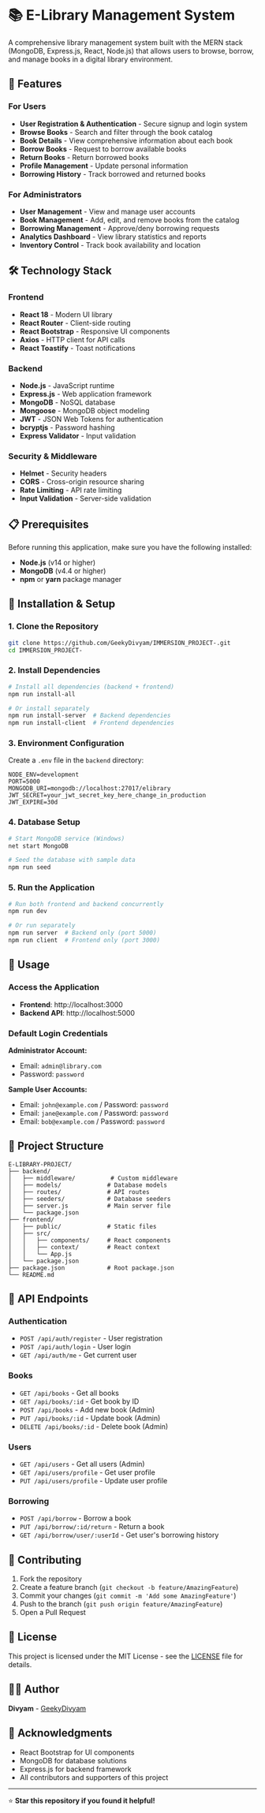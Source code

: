 # 📚 E-Library Management System

A comprehensive library management system built with the MERN stack (MongoDB, Express.js, React, Node.js) that allows users to browse, borrow, and manage books in a digital library environment.

## 🚀 Features

### For Users
- **User Registration & Authentication** - Secure signup and login system
- **Browse Books** - Search and filter through the book catalog
- **Book Details** - View comprehensive information about each book
- **Borrow Books** - Request to borrow available books
- **Return Books** - Return borrowed books
- **Profile Management** - Update personal information
- **Borrowing History** - Track borrowed and returned books

### For Administrators
- **User Management** - View and manage user accounts
- **Book Management** - Add, edit, and remove books from the catalog
- **Borrowing Management** - Approve/deny borrowing requests
- **Analytics Dashboard** - View library statistics and reports
- **Inventory Control** - Track book availability and location

## 🛠️ Technology Stack

### Frontend
- **React 18** - Modern UI library
- **React Router** - Client-side routing
- **React Bootstrap** - Responsive UI components
- **Axios** - HTTP client for API calls
- **React Toastify** - Toast notifications

### Backend
- **Node.js** - JavaScript runtime
- **Express.js** - Web application framework
- **MongoDB** - NoSQL database
- **Mongoose** - MongoDB object modeling
- **JWT** - JSON Web Tokens for authentication
- **bcryptjs** - Password hashing
- **Express Validator** - Input validation

### Security & Middleware
- **Helmet** - Security headers
- **CORS** - Cross-origin resource sharing
- **Rate Limiting** - API rate limiting
- **Input Validation** - Server-side validation

## 📋 Prerequisites

Before running this application, make sure you have the following installed:

- **Node.js** (v14 or higher)
- **MongoDB** (v4.4 or higher)
- **npm** or **yarn** package manager

## 🔧 Installation & Setup

### 1. Clone the Repository
```bash
git clone https://github.com/GeekyDivyam/IMMERSION_PROJECT-.git
cd IMMERSION_PROJECT-
```

### 2. Install Dependencies
```bash
# Install all dependencies (backend + frontend)
npm run install-all

# Or install separately
npm run install-server  # Backend dependencies
npm run install-client  # Frontend dependencies
```

### 3. Environment Configuration
Create a `.env` file in the `backend` directory:
```env
NODE_ENV=development
PORT=5000
MONGODB_URI=mongodb://localhost:27017/elibrary
JWT_SECRET=your_jwt_secret_key_here_change_in_production
JWT_EXPIRE=30d
```

### 4. Database Setup
```bash
# Start MongoDB service (Windows)
net start MongoDB

# Seed the database with sample data
npm run seed
```

### 5. Run the Application
```bash
# Run both frontend and backend concurrently
npm run dev

# Or run separately
npm run server  # Backend only (port 5000)
npm run client  # Frontend only (port 3000)
```

## 🎯 Usage

### Access the Application
- **Frontend**: http://localhost:3000
- **Backend API**: http://localhost:5000

### Default Login Credentials

**Administrator Account:**
- Email: `admin@library.com`
- Password: `password`

**Sample User Accounts:**
- Email: `john@example.com` / Password: `password`
- Email: `jane@example.com` / Password: `password`
- Email: `bob@example.com` / Password: `password`

## 📁 Project Structure

```
E-LIBRARY-PROJECT/
├── backend/
│   ├── middleware/          # Custom middleware
│   ├── models/             # Database models
│   ├── routes/             # API routes
│   ├── seeders/            # Database seeders
│   ├── server.js           # Main server file
│   └── package.json
├── frontend/
│   ├── public/             # Static files
│   ├── src/
│   │   ├── components/     # React components
│   │   ├── context/        # React context
│   │   └── App.js
│   └── package.json
├── package.json            # Root package.json
└── README.md
```

## 🔗 API Endpoints

### Authentication
- `POST /api/auth/register` - User registration
- `POST /api/auth/login` - User login
- `GET /api/auth/me` - Get current user

### Books
- `GET /api/books` - Get all books
- `GET /api/books/:id` - Get book by ID
- `POST /api/books` - Add new book (Admin)
- `PUT /api/books/:id` - Update book (Admin)
- `DELETE /api/books/:id` - Delete book (Admin)

### Users
- `GET /api/users` - Get all users (Admin)
- `GET /api/users/profile` - Get user profile
- `PUT /api/users/profile` - Update user profile

### Borrowing
- `POST /api/borrow` - Borrow a book
- `PUT /api/borrow/:id/return` - Return a book
- `GET /api/borrow/user/:userId` - Get user's borrowing history

## 🤝 Contributing

1. Fork the repository
2. Create a feature branch (`git checkout -b feature/AmazingFeature`)
3. Commit your changes (`git commit -m 'Add some AmazingFeature'`)
4. Push to the branch (`git push origin feature/AmazingFeature`)
5. Open a Pull Request

## 📝 License

This project is licensed under the MIT License - see the [LICENSE](LICENSE) file for details.

## 👨‍💻 Author

**Divyam** - [GeekyDivyam](https://github.com/GeekyDivyam)

## 🙏 Acknowledgments

- React Bootstrap for UI components
- MongoDB for database solutions
- Express.js for backend framework
- All contributors and supporters of this project

---

⭐ **Star this repository if you found it helpful!**
